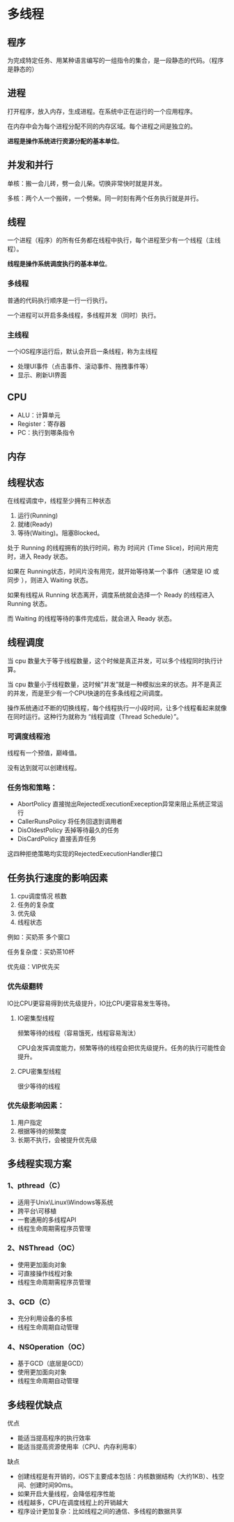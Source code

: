 # 多线程

## 程序

为完成特定任务、用某种语言编写的一组指令的集合，是一段静态的代码。（程序是静态的）

## 进程

打开程序，放入内存，生成进程。在系统中正在运行的一个应用程序。

在内存中会为每个进程分配不同的内存区域。每个进程之间是独立的。

**进程是操作系统进行资源分配的基本单位**。

## 并发和并行

单核：搬一会儿砖，劈一会儿柴。切换非常快时就是并发。

多核：两个人一个搬砖，一个劈柴。同一时刻有两个任务执行就是并行。

## 线程

一个进程（程序）的所有任务都在线程中执行，每个进程至少有一个线程（主线程）。

**线程是操作系统调度执行的基本单位**。

### 多线程

普通的代码执行顺序是一行一行执行。

一个进程可以开启多条线程，多线程并发（同时）执行。

### 主线程

一个iOS程序运行后，默认会开启一条线程，称为主线程

- 处理UI事件（点击事件、滚动事件、拖拽事件等）
- 显示、刷新UI界面

## CPU

- ALU：计算单元
- Register：寄存器
- PC：执行到哪条指令

## 内存

## 线程状态

在线程调度中，线程至少拥有三种状态 

1. 运行(Running)
2. 就绪(Ready)
3. 等待(Waiting)。阻塞Blocked。

处于 Running 的线程拥有的执行时间，称为 时间片 (Time Slice)，时间片用完时，进入 Ready 状态。

如果在 Running状态，时间片没有用完，就开始等待某一个事件（通常是 IO 或 同步 ），则进入 Waiting 状态。

如果有线程从 Running 状态离开，调度系统就会选择一个 Ready 的线程进入 Running 状态。

而 Waiting 的线程等待的事件完成后，就会进入 Ready 状态。

## 线程调度

当 cpu 数量大于等于线程数量，这个时候是真正并发，可以多个线程同时执行计算。

当 cpu 数量小于线程数量，这时候”并发”就是一种模拟出来的状态。并不是真正的并发，而是至少有一个CPU快速的在多条线程之间调度。

操作系统通过不断的切换线程，每个线程执行一小段时间，让多个线程看起来就像在同时运行。这种行为就称为 “线程调度（Thread Schedule）”。

### 可调度线程池

线程有一个预值，巅峰值。

没有达到就可以创建线程。

### 任务饱和策略：

- AbortPolicy 直接抛出RejectedExecutionExeception异常来阻止系统正常运行 
- CallerRunsPolicy 将任务回退到调用者 
- DisOldestPolicy 丢掉等待最久的任务
- DisCardPolicy 直接丢弃任务

这四种拒绝策略均实现的RejectedExecutionHandler接口

## 任务执行速度的影响因素

1. cpu调度情况 核数
2. 任务的复杂度
3. 优先级
4. 线程状态

例如：买奶茶 多个窗口

任务复杂度：买奶茶10杯

优先级：VIP优先买

### 优先级翻转

IO比CPU更容易得到优先级提升，IO比CPU更容易发生等待。

1. IO密集型线程

   频繁等待的线程（容易饿死，线程容易淘汰）

   CPU会发挥调度能力，频繁等待的线程会把优先级提升。任务的执行可能性会提升。

2. CPU密集型线程

   很少等待的线程

### 优先级影响因素：

1. 用户指定
2. 根据等待的频繁度
3. 长期不执行，会被提升优先级

## 多线程实现方案

### 1、pthread（C）

- 适用于Unix\Linux\Windows等系统
- 跨平台\可移植
- 一套通用的多线程API
- 线程生命周期需程序员管理

### 2、NSThread（OC）

- 使用更加面向对象
- 可直接操作线程对象
- 线程生命周期需程序员管理

### 3、GCD（C）

- 充分利用设备的多核
- 线程生命周期自动管理

### 4、NSOperation（OC）

- 基于GCD（底层是GCD）
- 使用更加面向对象
- 线程生命周期自动管理

## 多线程优缺点

优点

- 能适当提高程序的执行效率
- 能适当提高资源使用率（CPU、内存利用率）

缺点

- 创建线程是有开销的，iOS下主要成本包括：内核数据结构（大约1KB）、栈空间、创建时间90ms。
- 如果开启大量线程，会降低程序性能
- 线程越多，CPU在调度线程上的开销越大
- 程序设计更加复杂：比如线程之间的通信、多线程的数据共享
